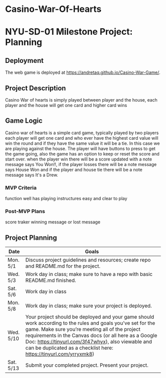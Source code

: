 # Casino-War-Of-Hearts

# NYU-SD-01 Milestone Project: Planning

## Deployment

The web game is deployed at <https://andretaq.github.io/Casino-War-Game/>.

## Project Description

Casino War of hearts is simply played between player and the house, each player and the house will get one card and higher card wins

## Game Logic

Casino war of hearts is a simple card game, typically played by two players each player will get one card and who ever have the highest card value will win the round and if they have the same value it will be a tie. In this case we are playing against the house. The player will have buttons to press to get the game going, also the game has an option to keep or reset the score and start over. when the player win there will be a score updated with a note message says You Won!!, if the player losses there will be a note message says House Won and if the player and house tie there will be a note message says It's a Drew.

### MVP Criteria

function well
has playing instructures
easy and clear to play

### Post-MVP Plans

score traker 
winning message or lost message

## Project Planning

| Date | Goals |
| ---- | ----- |
| Mon. 5/1 | Discuss project guidelines and resources; create repo and README.md for the project. |
| Wed. 5/3 | Work day in class; make sure to have a repo with basic README.md finished. |     
| Sat. 5/6 | Work day in class     |
| Mon. 5/8 | Work day in class; make sure your project is deployed.      |
| Wed. 5/10 | Your project should be deployed and your game should work according to the rules and goals you’ve set for the game. Make sure you’re meeting all of the project requirements in the Canvas docs (or all here as a Google Doc: https://tinyurl.com/3f47whyx), also viewable and can be duplicated as a checklist here: https://tinyurl.com/yrryxmk8)  |  
| Sat. 5/13 | Submit your completed project. Present your project. |
